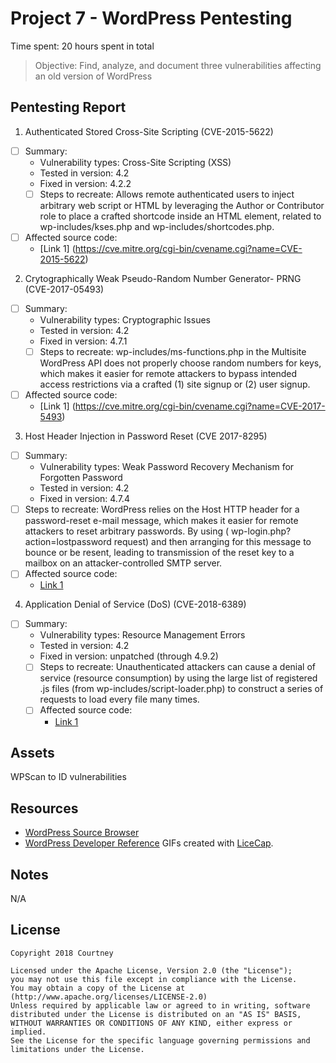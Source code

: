 # Project 7 - WordPress Pentesting

Time spent:  20 hours spent in total

> Objective: Find, analyze, and document three vulnerabilities affecting an old version of WordPress

## Pentesting Report

1. Authenticated Stored Cross-Site Scripting  (CVE-2015-5622)
  - [ ] Summary: 
    - Vulnerability types:  Cross-Site Scripting (XSS)
    - Tested in version: 4.2
    - Fixed in version: 4.2.2
    - [ ] Steps to recreate: 
 Allows remote authenticated users to inject arbitrary web script or HTML by leveraging the Author or Contributor role to place a crafted shortcode inside an HTML element, related to wp-includes/kses.php and wp-includes/shortcodes.php. 
  - [ ] Affected source code: 
    - [Link 1] (https://cve.mitre.org/cgi-bin/cvename.cgi?name=CVE-2015-5622)

2. Crytographically Weak Pseudo-Random Number Generator- PRNG (CVE-2017-05493)
  - [ ] Summary: 
    - Vulnerability types: Cryptographic Issues
    - Tested in version: 4.2
    - Fixed in version: 4.7.1
    - [ ] Steps to recreate: 
wp-includes/ms-functions.php in the Multisite WordPress API does not properly choose random numbers for keys, which makes it easier for remote attackers to bypass intended access restrictions via a crafted (1) site signup or (2) user signup.
  - [ ] Affected source code:
    - [Link 1] (https://cve.mitre.org/cgi-bin/cvename.cgi?name=CVE-2017-5493)
3. Host Header Injection in Password Reset (CVE 2017-8295)
  - [ ] Summary: 
    - Vulnerability types: Weak Password Recovery Mechanism for Forgotten Password
    - Tested in version: 4.2
    - Fixed in version: 4.7.4
  - [ ] Steps to recreate: 
WordPress relies on the Host HTTP header for a password-reset e-mail message, which makes it easier for remote attackers to reset arbitrary passwords. By using ( wp-login.php?action=lostpassword request) and then arranging for this message to bounce or be resent, leading to transmission of the reset key to a mailbox on an attacker-controlled SMTP server. 
  - [ ] Affected source code:
    - [Link 1]( https://cve.mitre.org/cgi-bin/cvename.cgi?name=CVE-2017-8295)

4. Application Denial of Service (DoS) (CVE-2018-6389)
  
- [ ] Summary: 
    - Vulnerability types: Resource Management Errors
    - Tested in version: 4.2
    - Fixed in version: unpatched (through 4.9.2)
  - [ ] Steps to recreate: 
Unauthenticated attackers can cause a denial of service (resource consumption) by using the large list of registered .js files (from wp-includes/script-loader.php) to construct a series of requests to load every file many times.
  - [ ] Affected source code:
    - [Link 1]( https://cve.mitre.org/cgi-bin/cvename.cgi?name=CVE-2018-6389) 

## Assets
WPScan to ID vulnerabilities 
## Resources
- [WordPress Source Browser](https://core.trac.wordpress.org/browser/)
- [WordPress Developer Reference](https://developer.wordpress.org/reference/)
GIFs created with [LiceCap](http://www.cockos.com/licecap/).
## Notes
N/A
## License

    Copyright 2018 Courtney

    Licensed under the Apache License, Version 2.0 (the "License");
    you may not use this file except in compliance with the License.
    You may obtain a copy of the License at (http://www.apache.org/licenses/LICENSE-2.0)
    Unless required by applicable law or agreed to in writing, software
    distributed under the License is distributed on an "AS IS" BASIS,
    WITHOUT WARRANTIES OR CONDITIONS OF ANY KIND, either express or implied.
    See the License for the specific language governing permissions and
    limitations under the License.
